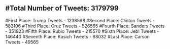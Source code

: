#Total Number of Tweets: 3179799 
---
#First Place: Trump Tweets - 1238598
#Second Place: Clinton Tweets - 583106
#Third Place: Cruz Tweets - 526565
#Fourth Place: Sanders Tweets - 351923
#Fifth Place: Rubio Tweets - 215570
#Sixth Place: Jeb! Tweets - 146440
#Seventh Place: Kasich Tweets - 68032
#Last Place: Carson Tweets - 49565
